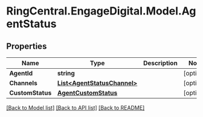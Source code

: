 # RingCentral.EngageDigital.Model.AgentStatus
## Properties

Name | Type | Description | Notes
------------ | ------------- | ------------- | -------------
**AgentId** | **string** |  | [optional] 
**Channels** | [**List&lt;AgentStatusChannel&gt;**](AgentStatusChannel.md) |  | [optional] 
**CustomStatus** | [**AgentCustomStatus**](AgentCustomStatus.md) |  | [optional] 

[[Back to Model list]](../README.md#documentation-for-models) [[Back to API list]](../README.md#documentation-for-api-endpoints) [[Back to README]](../README.md)

